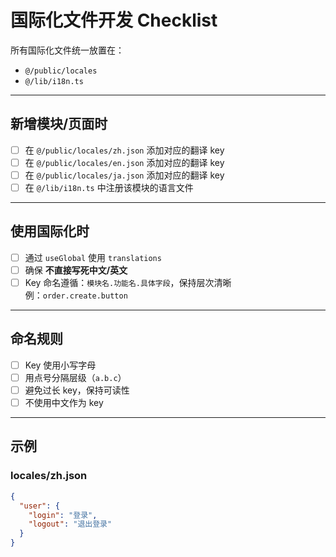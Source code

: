 # 国际化文件开发 Checklist

所有国际化文件统一放置在：
- `@/public/locales`
- `@/lib/i18n.ts`

---

## 新增模块/页面时

- [ ] 在 `@/public/locales/zh.json` 添加对应的翻译 key
- [ ] 在 `@/public/locales/en.json` 添加对应的翻译 key
- [ ] 在 `@/public/locales/ja.json` 添加对应的翻译 key
- [ ] 在 `@/lib/i18n.ts` 中注册该模块的语言文件

---

## 使用国际化时

- [ ] 通过 `useGlobal` 使用 `translations`
- [ ] 确保 **不直接写死中文/英文**
- [ ] Key 命名遵循：`模块名.功能名.具体字段`，保持层次清晰  
  例：`order.create.button`

---

## 命名规则

- [ ] Key 使用小写字母
- [ ] 用点号分隔层级（`a.b.c`）
- [ ] 避免过长 key，保持可读性
- [ ] 不使用中文作为 key

---

## 示例

### locales/zh.json
```json
{
  "user": {
    "login": "登录",
    "logout": "退出登录"
  }
}
